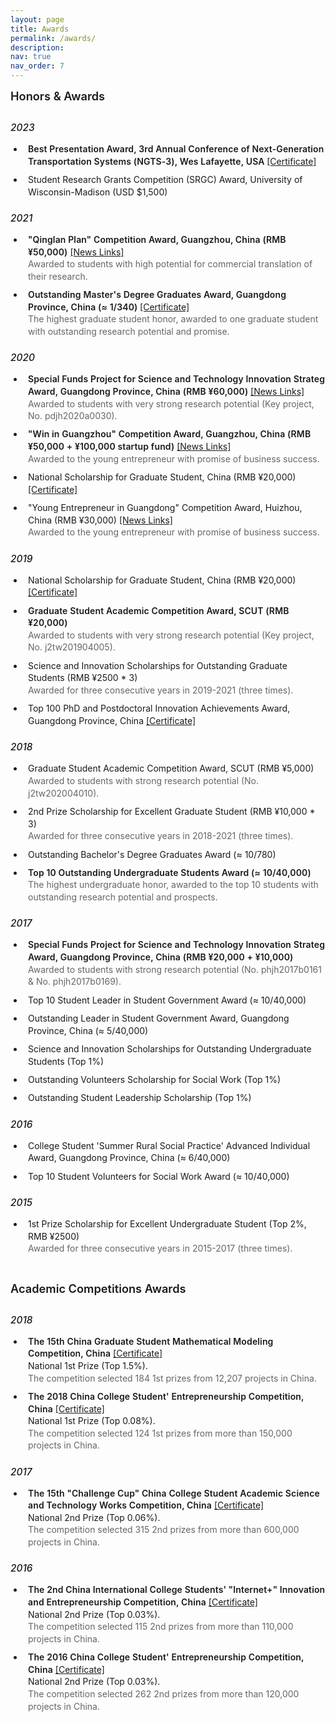 ```yaml
---
layout: page
title: Awards
permalink: /awards/
description: 
nav: true
nav_order: 7
---
```


<style>
/* 基础样式 */
.honors-container {
  margin-bottom: 20px;
}

.awards-list {
  list-style-type: disc;
  padding-left: 1.5em;
  margin-top: 0;
}

.awards-list li {
  position: relative;
  padding-left: 0.5em;
  margin-bottom: 0.5em;
  padding-bottom: 0.2em;
  border-bottom: none;
  line-height: 1.4;
}

.awards-list li:last-child {
  border-bottom: none;
}

/* 移除悬停效果 */
.awards-list li:hover {
  background-color: transparent;
  padding-left: 0.5em;
  border-radius: 0;
}

/* 移除图标样式 */
.awards-list li:before {
  content: none;
}

.academic-awards li:before {
  content: none;
}

.scholarships-list li:before {
  content: none;
}

.competitions-list li:before {
  content: none;
}

.awards-list li:hover:before {
  transform: none;
}

/* 标题样式 */
h4 {
  position: relative;
  padding-bottom: 10px;
  margin-bottom: 20px;
  margin-top: 40px;
  color: var(--global-text-color);
  font-size: 1.3em;
  font-weight: 600;
}

h4:first-of-type {
  margin-top: 0;
}

h4:after {
  content: "";
  position: absolute;
  bottom: 0;
  left: 0;
  width: 50px;
  height: 3px;
  background: var(--global-theme-color);
  border-radius: 3px;
}

h5 {
  margin-top: 20px;
  margin-bottom: 15px;
  color: var(--global-text-color);
  font-size: 1.1em;
  font-weight: 500;
  padding-left: 0;
  border-left: none;
  position: relative;
}

/* 强调文本 */
.awards-list li strong {
  font-weight: 600;
  letter-spacing: 0.01em;
}

/* 描述文本样式 */
.award-description {
  display: inline-block;
  font-size: 1em;
  color: var(--global-text-color-light, #666);
  font-style: normal;
  margin-top: 0;
  line-height: 1.4;
}

/* 保留但优化br标签 */
.awards-list li br {
  display: block;
  content: "";
  margin: 0;
  line-height: 1;
}

/* 年份标签样式 */
.award-year {
  display: inline-block;
  font-size: 0.85em;
  padding: 2px 8px;
  margin-right: 8px;
  border-radius: 12px;
  font-weight: 500;
  vertical-align: middle;
  background-color: rgba(156, 39, 176, 0.1);
  color: rgba(156, 39, 176, 0.8);
  border: 1px solid rgba(156, 39, 176, 0.2);
}

/* 证书链接样式 */
.awards-list a {
  display: inline-block;
  transition: transform 0.2s;
}

.awards-list a:hover {
  transform: translateY(-1px);
}

/* 响应式调整 */
@media (max-width: 768px) {
  .awards-list li {
    padding-left: 2em;
    padding-bottom: 0.8em;
    margin-bottom: 1em;
  }
  
  h5 {
    font-size: 1.1em;
    padding-left: 0;
  }
}
</style>

<h4 style="text-align: left;">Honors & Awards</h4>

<div class="honors-container">
  <h5 style="text-align: left;">2023</h5>
  <ul class="awards-list">
    <li><strong>Best Presentation Award, 3rd Annual Conference of Next-Generation Transportation Systems (NGTS-3), Wes Lafayette, USA </strong> <a href="{{ '/assets/honors/2023-Best-Presentation-Award.pdf' | relative_url }}" target="_blank">[Certificate]</a> </li>
    <li>Student Research Grants Competition (SRGC) Award, University of Wisconsin-Madison (USD $1,500)</li>
  </ul>
</div>

<div class="honors-container">
  <h5 style="text-align: left;">2021</h5>
  <ul class="awards-list">
    <li><strong>"Qinglan Plan" Competition Award, Guangzhou, China (RMB ¥50,000)</strong> <a href="{{ 'https://www.panyu.gov.cn/tgl/qkgsxj/content/post_6903583.html' | relative_url }}" target="_blank">[News Links]</a> <br>
    <span class="award-description">Awarded to students with high potential for commercial translation of their research.</span></li>
    <li><strong>Outstanding Master's Degree Graduates Award, Guangdong Province, China (≈ 1/340) </strong> <a href="{{ '/assets/honors/2021-outstanding-graduate-guangdong-province.jpg' | relative_url }}" target="_blank">[Certificate]</a>  <br>
    <span class="award-description">The highest graduate student honor, awarded to one graduate student with outstanding research potential and promise.</span></li>
  </ul>
</div>

<div class="honors-container">
  <h5 style="text-align: left;">2020</h5>
  <ul class="awards-list">
    <li><strong>Special Funds Project for Science and Technology Innovation Strateg Award, Guangdong Province, China (RMB ¥60,000) </strong><a href="{{ 'https://www.gdcyl.org/xxb/ShowArticle.asp?ArticleID=241940' | relative_url }}" target="_blank">[News Links]</a> <br>
    <span class="award-description">Awarded to students with very strong research potential (Key project, No. pdjh2020a0030).</span></li>
    <li><strong> "Win in Guangzhou" Competition Award, Guangzhou, China (RMB ¥50,000 + ¥100,000 startup fund)</strong> <a href="{{ 'https://www.gz.gov.cn/zwgk/zdly/jycy/gzdt/content/mpost_6999222.html' | relative_url }}" target="_blank">[News Links]</a> <br>
    <span class="award-description">Awarded to the young entrepreneur with promise of business success.</span></li>
    <li>National Scholarship for Graduate Student, China (RMB ¥20,000) <a href="{{ '/assets/honors/2020-national-scholarship.jpg' | relative_url }}" target="_blank">[Certificate]</a></li>
    <li>"Young Entrepreneur in Guangdong" Competition Award, Huizhou, China (RMB ¥30,000) <a href="{{ 'https://baijiahao.baidu.com/s?id=1672187346796437301&wfr=spider&for=pc' | relative_url }}" target="_blank">[News Links]</a> <br>
    <span class="award-description">Awarded to the young entrepreneur with promise of business success.</span></li>
  </ul>
</div>

<div class="honors-container">
  <h5 style="text-align: left;">2019</h5>
  <ul class="awards-list">
    <li>National Scholarship for Graduate Student, China (RMB ¥20,000) <a href="{{ '/assets/honors/2019-national-scholarship.jpg' | relative_url }}" target="_blank">[Certificate]</a></li>
    <li><strong>Graduate Student Academic Competition Award, SCUT (RMB ¥20,000)</strong><br>
    <span class="award-description">Awarded to students with very strong research potential (Key project, No. j2tw201904005).</span></li>
    <li>Science and Innovation Scholarships for Outstanding Graduate Students (RMB ¥2500 * 3) 
    <span class="award-description">Awarded for three consecutive years in 2019-2021 (three times).</span></li>
    <li>Top 100 PhD and Postdoctoral Innovation Achievements Award, Guangdong Province, China <a href="{{ '/assets/honors/2019-100-PhD-and-Postdoctoral-Innovation.pdf' | relative_url }}" target="_blank">[Certificate]</a> </li>
  </ul>
</div>

<div class="honors-container">
  <h5 style="text-align: left;">2018</h5>
  <ul class="awards-list">
    <li>Graduate Student Academic Competition Award, SCUT (RMB ¥5,000)<br>
    <span class="award-description">Awarded to students with strong research potential (No. j2tw202004010).</span></li>
    <li>2nd Prize Scholarship for Excellent Graduate Student (RMB ¥10,000 * 3)<br>
    <span class="award-description">Awarded for three consecutive years in 2018-2021 (three times).</span></li>
    <li>Outstanding Bachelor's Degree Graduates Award (≈ 10/780)</li>
    <li><strong>Top 10 Outstanding Undergraduate Students Award (≈ 10/40,000) </strong> <br>
    <span class="award-description">The highest undergraduate honor, awarded to the top 10 students with outstanding research potential and prospects.</span></li>
  </ul>
</div>

<div class="honors-container">
  <h5 style="text-align: left;">2017</h5>
  <ul class="awards-list">
    <li><strong>Special Funds Project for Science and Technology Innovation Strateg Award, Guangdong Province, China (RMB ¥20,000 + ¥10,000) </strong> <br>
    <span class="award-description">Awarded to students with strong research potential (No. phjh2017b0161 & No. phjh2017b0169).</span></li>
    <li>Top 10 Student Leader in Student Government Award (≈ 10/40,000)</li>
    <li>Outstanding Leader in Student Government Award, Guangdong Province, China (≈ 5/40,000)</li>
    <li>Science and Innovation Scholarships for Outstanding Undergraduate Students (Top 1%)</li>
    <li>Outstanding Volunteers Scholarship for Social Work (Top 1%)</li>
    <li>Outstanding Student Leadership Scholarship (Top 1%)</li>
  </ul>
</div>

<div class="honors-container">
  <h5 style="text-align: left;">2016</h5>
  <ul class="awards-list">
    <li>College Student 'Summer Rural Social Practice' Advanced Individual Award, Guangdong Province, China (≈ 6/40,000)</li>
    <li>Top 10 Student Volunteers for Social Work Award (≈ 10/40,000)</li>
  </ul>
</div>

<div class="honors-container">
  <h5 style="text-align: left;">2015</h5>
  <ul class="awards-list">
    <li>1st Prize Scholarship for Excellent Undergraduate Student (Top 2%, RMB ¥2500)<br>
    <span class="award-description">Awarded for three consecutive years in 2015-2017 (three times).</span></li>
  </ul>
</div>

<h4 style="text-align: left;">Academic Competitions Awards</h4>

<div class="honors-container">
  <h5 style="text-align: left;">2018</h5>
  <ul class="awards-list">
    <li><strong>The 15th China Graduate Student Mathematical Modeling Competition, China</strong> <a href="{{ '/assets/honors/2018-mathematical-modeling-competition.pdf' | relative_url }}" target="_blank">[Certificate]</a><br>
    National 1st Prize (Top 1.5%).<br>
    <span class="award-description">The competition selected 184 1st prizes from 12,207 projects in China.</span></li>
    <li><strong>The 2018 China College Student' Entrepreneurship Competition, China</strong> <a href="{{ '/assets/honors/2018-student-entrepreneurship-competition.jpg' | relative_url }}" target="_blank">[Certificate]</a><br>
    National 1st Prize (Top 0.08%).<br>
    <span class="award-description">The competition selected 124 1st prizes from more than 150,000 projects in China.</span></li>
  </ul>
</div>

<div class="honors-container">
  <h5 style="text-align: left;">2017</h5>
  <ul class="awards-list">
    <li><strong>The 15th "Challenge Cup" China College Student Academic Science and Technology Works Competition, China</strong> <a href="{{ '/assets/honors/2017-challenge-cup-competition.jpg' | relative_url }}" target="_blank">[Certificate]</a><br>
    National 2nd Prize (Top 0.06%).<br>
    <span class="award-description">The competition selected 315 2nd prizes from more than 600,000 projects in China.</span></li>
  </ul>
</div>

<div class="honors-container">
  <h5 style="text-align: left;">2016</h5>
  <ul class="awards-list">
    <li><strong>The 2nd China International College Students' "Internet+" Innovation and Entrepreneurship Competition, China</strong> <a href="{{ '/assets/honors/2016-internet-entrepreneurship-competition.pdf' | relative_url }}" target="_blank">[Certificate]</a><br>
    National 2nd Prize (Top 0.03%).<br>
    <span class="award-description">The competition selected 115 2nd prizes from more than 110,000 projects in China.</span></li>
    <li><strong>The 2016 China College Student' Entrepreneurship Competition, China</strong> <a href="{{ '/assets/honors/2016-student-entrepreneurship-competition.pdf' | relative_url }}" target="_blank">[Certificate]</a><br>
    National 2nd Prize (Top 0.03%).<br>
    <span class="award-description">The competition selected 262 2nd prizes from more than 120,000 projects in China.</span></li>
  </ul>
</div> 
